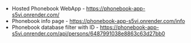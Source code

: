 
- Hosted Phonebook WebApp - https://phonebook-app-s5vi.onrender.com/
- Phonebook info page - https://phonebook-app-s5vi.onrender.com/info
- Phonebook database filter with ID - https://phonebook-app-s5vi.onrender.com/api/persons/6487991038e8863c63d27bb0
